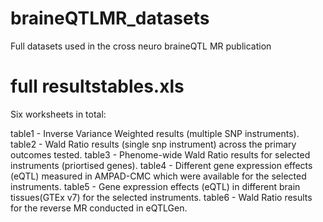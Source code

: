 # braineQTLMR_datasets
Full datasets used in the cross neuro braineQTL MR publication

# full resultstables.xls

Six worksheets in total:

table1 - Inverse Variance Weighted results (multiple SNP instruments).
table2 - Wald Ratio results (single snp instrument) across the primary outcomes tested.
table3 - Phenome-wide Wald Ratio results for selected instruments (priortised genes).
table4 - Different gene expression effects (eQTL) measured in AMPAD-CMC which were available for the selected instruments.
table5 - Gene expression effects (eQTL) in different brain tissues(GTEx v7) for the selected instruments.
table6 - Wald Ratio results for the reverse MR conducted in eQTLGen.



